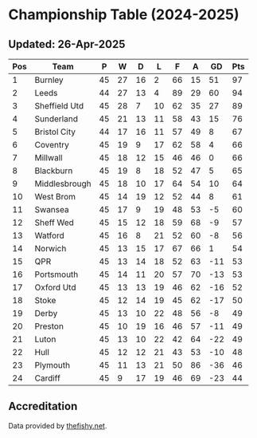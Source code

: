 # Championship Table (2024-2025)
## Updated: 26-Apr-2025

| Pos | Team | P | W | D | L | F | A | GD | Pts |
| --- | --- | --- | --- | --- | --- | --- | --- | --- | --- |
| 1 | Burnley | 45 | 27 | 16 | 2 | 66 | 15 | 51 | 97 |
| 2 | Leeds | 44 | 27 | 13 | 4 | 89 | 29 | 60 | 94 |
| 3 | Sheffield Utd | 45 | 28 | 7 | 10 | 62 | 35 | 27 | 89 |
| 4 | Sunderland | 45 | 21 | 13 | 11 | 58 | 43 | 15 | 76 |
| 5 | Bristol City | 44 | 17 | 16 | 11 | 57 | 49 | 8 | 67 |
| 6 | Coventry | 45 | 19 | 9 | 17 | 62 | 58 | 4 | 66 |
| 7 | Millwall | 45 | 18 | 12 | 15 | 46 | 46 | 0 | 66 |
| 8 | Blackburn | 45 | 19 | 8 | 18 | 52 | 47 | 5 | 65 |
| 9 | Middlesbrough | 45 | 18 | 10 | 17 | 64 | 54 | 10 | 64 |
| 10 | West Brom | 45 | 14 | 19 | 12 | 52 | 44 | 8 | 61 |
| 11 | Swansea | 45 | 17 | 9 | 19 | 48 | 53 | -5 | 60 |
| 12 | Sheff Wed | 45 | 15 | 12 | 18 | 59 | 68 | -9 | 57 |
| 13 | Watford | 45 | 16 | 8 | 21 | 52 | 60 | -8 | 56 |
| 14 | Norwich | 45 | 13 | 15 | 17 | 67 | 66 | 1 | 54 |
| 15 | QPR | 45 | 13 | 14 | 18 | 52 | 63 | -11 | 53 |
| 16 | Portsmouth | 45 | 14 | 11 | 20 | 57 | 70 | -13 | 53 |
| 17 | Oxford Utd | 45 | 13 | 13 | 19 | 46 | 62 | -16 | 52 |
| 18 | Stoke | 45 | 12 | 14 | 19 | 45 | 62 | -17 | 50 |
| 19 | Derby | 45 | 13 | 10 | 22 | 48 | 56 | -8 | 49 |
| 20 | Preston | 45 | 10 | 19 | 16 | 46 | 57 | -11 | 49 |
| 21 | Luton | 45 | 13 | 10 | 22 | 42 | 64 | -22 | 49 |
| 22 | Hull | 45 | 12 | 12 | 21 | 43 | 53 | -10 | 48 |
| 23 | Plymouth | 45 | 11 | 13 | 21 | 50 | 86 | -36 | 46 |
| 24 | Cardiff | 45 | 9 | 17 | 19 | 46 | 69 | -23 | 44 |

## Accreditation 

Data provided by [thefishy.net](https://www.thefishy.net/).